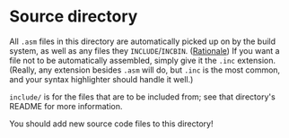 # Source directory

All `.asm` files in this directory are automatically picked up on by the build system, as well as any files they `INCLUDE`/`INCBIN`.
([Rationale](http://github.com/ISSOtm/gb-starter-kit/wiki/Design-decisions#automatic-dependency-discovery))
If you want a file not to be automatically assembled, simply give it the `.inc` extension.
(Really, any extension besides `.asm` will do, but `.inc` is the most common, and your syntax highlighter should handle it well.)

`include/` is for the files that are to be included from; see that directory's README for more information.

You should add new source code files to this directory!
